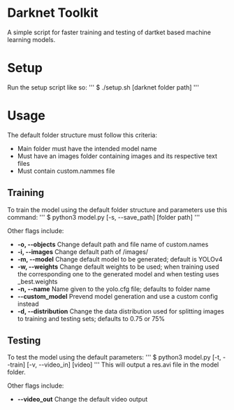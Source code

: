 # Darknet Toolkit
A simple script for faster training and testing of dartket based machine learning models.

# Setup
Run the setup script like so:
'''
$ ./setup.sh [darknet folder path]
'''

# Usage
The default folder structure must follow this criteria:
* Main folder must have the intended model name
* Must have an images folder containing images and its respective text files
* Must contain custom.nammes file

## Training
To train the model using the default folder structure and parameters use this command:
'''
$ python3 model.py [-s, --save_path] [folder path]
'''

Other flags include:
* **-o, --objects** Change default path and file name of custom.names
* **-i, --images** Change default path of /images/
* **-m, --model** Change default model to be generated; default is YOLOv4
* **-w, --weights** Change default weights to be used; when training used the corresponding one to the generated model and when testing uses \_best.weights
* **-n, --name** Name given to the yolo.cfg file; defaults to folder name
* **--custom_model** Prevend model generation and use a custom config instead
* **-d, --distribution** Change the data distribution used for splitting images to training and testing sets; defaults to 0.75 or 75%

## Testing
To test the model using the default parameters:
'''
$ python3 model.py [-t, --train] [-v, --video_in] [video]
'''
This will output a res.avi file in the model folder.

Other flags include:
* **--video_out** Change the default video output
